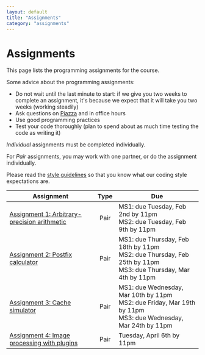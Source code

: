 ```yaml
---
layout: default
title: "Assignments"
category: "assignments"
---
```


# Assignments

This page lists the programming assignments for the course.

Some advice about the programming assignments:

* Do not wait until the last minute to start: if we give you two weeks to complete an assignment, it's because we expect that it will take you two weeks (working steadily)
* Ask questions on [Piazza](https://piazza.com/jhu/spring2020/601229) and in office hours
* Use good programming practices
* Test your code thoroughly (plan to spend about as much time testing the code as writing it)

*Individual* assignments must be completed individually.

For *Pair* assignments, you may work with one partner, or do the assignment individually.

Please read the [style guidelines](assign/style.html) so that you know what our coding style expectations are.

Assignment | Type | Due
---------- | :--: | ---
[Assignment 1: Arbitrary-precision arithmetic](assign/assign01.html) | Pair | MS1: due Tuesday, Feb 2nd by 11pm<br>MS2: due Tuesday, Feb 9th by 11pm
[Assignment 2: Postfix calculator](assign/assign02.html) | Pair | MS1: due Thursday, Feb 18th by 11pm<br>MS2: due Thursday, Feb 25th by 11pm<br>MS3: due Thursday, Mar 4th by 11pm
[Assignment 3: Cache simulator](assign/assign03.html) | Pair | MS1: due Wednesday, Mar 10th by 11pm<br>MS2: due Friday, Mar 19th by 11pm<br>MS3: due Wednesday, Mar 24th by 11pm
[Assignment 4: Image processing with plugins](assign/assign04.html) | Pair | Tuesday, April 6th by 11pm
